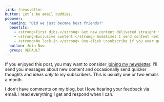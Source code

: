 ```yaml
---
link: /newsletter
button: Let’s be email buddies.
popover:
  heading: "Did we just become best friends?"
  benefits:
    - <strong>First dibs.</strong> Get new content delivered straight to your inbox.
    - <strong>Exclusive content.</strong> Sometimes I send content <em>only</em> to subscribers.
    - <strong>No lock-in.</strong> One-click unsubscribe if you ever get sick of my shit.
  button: Join Now
  group: DEFAULT
---
```


If you enjoyed this post, you may want to consider <a class="js--open-popover" href="/newsletter">joining my newsletter</a>. I'll send you messages about new content and occasionally send quicker thoughts and ideas _only_ to my subscribers. This is usually one or two emails a month.

I don't have comments on my blog, but I love hearing your feedback via email. I read everything I get and respond when I can.
